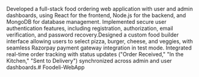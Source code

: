 Developed a full-stack food ordering web application with user and admin dashboards, using React for the frontend, Node.js for the backend, and MongoDB for database management.
Implemented secure user authentication features, including registration, authorization, email verification, and password recovery.Designed a custom food builder interface allowing users to select pizza, burger, cheese, and veggies, with seamless Razorpay payment gateway integration in test mode.
Integrated real-time order tracking with status updates ("Order Received," "In the Kitchen," "Sent to Delivery") synchronized across admin and user dashboards.# Foodeli-WebApp

